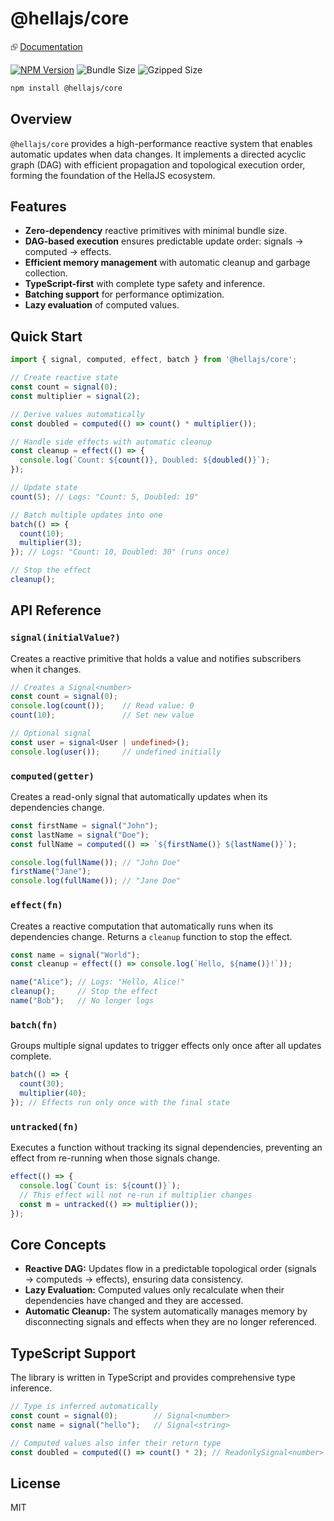 # @hellajs/core

⮺ [Documentation](https://hellajs.com/reference/core/signal)

[![NPM Version](https://img.shields.io/npm/v/@hellajs/core)](https://www.npmjs.com/package/@hellajs/core)
![Bundle Size](https://img.shields.io/badge/bundle-3.49KB-brightgreen) ![Gzipped Size](https://img.shields.io/badge/gzipped-1.44KB-blue)

```bash
npm install @hellajs/core
```

## Overview

`@hellajs/core` provides a high-performance reactive system that enables automatic updates when data changes. It implements a directed acyclic graph (DAG) with efficient propagation and topological execution order, forming the foundation of the HellaJS ecosystem.

## Features

- **Zero-dependency** reactive primitives with minimal bundle size.
- **DAG-based execution** ensures predictable update order: signals → computed → effects.
- **Efficient memory management** with automatic cleanup and garbage collection.
- **TypeScript-first** with complete type safety and inference.
- **Batching support** for performance optimization.
- **Lazy evaluation** of computed values.

## Quick Start

```typescript
import { signal, computed, effect, batch } from '@hellajs/core';

// Create reactive state
const count = signal(0);
const multiplier = signal(2);

// Derive values automatically
const doubled = computed(() => count() * multiplier());

// Handle side effects with automatic cleanup
const cleanup = effect(() => {
  console.log(`Count: ${count()}, Doubled: ${doubled()}`);
});

// Update state
count(5); // Logs: "Count: 5, Doubled: 10"

// Batch multiple updates into one
batch(() => {
  count(10);
  multiplier(3);
}); // Logs: "Count: 10, Doubled: 30" (runs once)

// Stop the effect
cleanup();
```

## API Reference

### `signal(initialValue?)`
Creates a reactive primitive that holds a value and notifies subscribers when it changes.

```typescript
// Creates a Signal<number>
const count = signal(0);
console.log(count());    // Read value: 0
count(10);               // Set new value

// Optional signal
const user = signal<User | undefined>();
console.log(user());     // undefined initially
```

### `computed(getter)`
Creates a read-only signal that automatically updates when its dependencies change.

```typescript
const firstName = signal("John");
const lastName = signal("Doe");
const fullName = computed(() => `${firstName()} ${lastName()}`);

console.log(fullName()); // "John Doe"
firstName("Jane");
console.log(fullName()); // "Jane Doe"
```

### `effect(fn)`
Creates a reactive computation that automatically runs when its dependencies change. Returns a `cleanup` function to stop the effect.

```typescript
const name = signal("World");
const cleanup = effect(() => console.log(`Hello, ${name()}!`));

name("Alice"); // Logs: "Hello, Alice!"
cleanup();     // Stop the effect
name("Bob");   // No longer logs
```

### `batch(fn)`
Groups multiple signal updates to trigger effects only once after all updates complete.

```typescript
batch(() => {
  count(30);
  multiplier(40);
}); // Effects run only once with the final state
```

### `untracked(fn)`
Executes a function without tracking its signal dependencies, preventing an effect from re-running when those signals change.

```typescript
effect(() => {
  console.log(`Count is: ${count()}`);
  // This effect will not re-run if multiplier changes
  const m = untracked(() => multiplier());
});
```

## Core Concepts

- **Reactive DAG:** Updates flow in a predictable topological order (signals → computeds → effects), ensuring data consistency.
- **Lazy Evaluation:** Computed values only recalculate when their dependencies have changed and they are accessed.
- **Automatic Cleanup:** The system automatically manages memory by disconnecting signals and effects when they are no longer referenced.

## TypeScript Support

The library is written in TypeScript and provides comprehensive type inference.

```typescript
// Type is inferred automatically
const count = signal(0);        // Signal<number>
const name = signal("hello");   // Signal<string>

// Computed values also infer their return type
const doubled = computed(() => count() * 2); // ReadonlySignal<number>
```

## License

MIT
